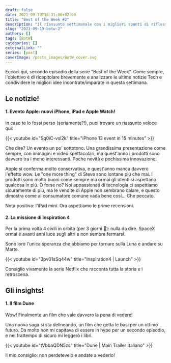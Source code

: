 ```yaml
---
draft: false
date: 2021-09-19T18:31:00+02:00
title: "Best of the Week #2"
description: "Il riassunto settimanale con i migliori spunti di riflessione."
slug: "2021-09-19-botw-2"
authors: []
tags: [BotW]
categories: []
externalLink: ""
series: [post]
coverImage: /posts_images/BotW_cover.svg
---
```


Eccoci qui, secondo episodio della serie "Best of the Week".
Come sempre, l'obiettivo è di ricapitolare brevemente e analizzare le ultime notizie Tech e condividere le migliori idee incontrate/imparate in questa settimana.

## Le notizie!

#### 1. Evento Apple: nuovi iPhone, iPad e Apple Watch!

In caso te lo fossi perso (seriamente?!), puoi trovare un riassunto veloce qui:

{{< youtube id="Sq0iC-vsl2k" title="iPhone 13 event in 15 minutes" >}}

Che dire? Un evento un po' sottotono. Una grandissima presentazione come sempre, con immagini e video spettacolari, ma quest'anno i prodotti sono davvero tra i meno interessanti. Poche novità e pochissima innovazione. 

Apple si conferma molto conservativa, e quest'anno manca davvero l'effetto wow. Le "one more thing" di Steve sono lontane piú che mai. I prodotti sono molto buoni come sempre ma ormai gli utenti si aspettano qualcosa in piú. O forse no? Noi appassionati di tecnologia ci aspettiamo sicuramente di piú, ma le vendite di Apple non sembrano calare, e questo dimostra come al consumatore comune vada bene cosí... Che peccato.

Nota positiva: l'iPad mini. Ora aspettiamo le prime recensioni.

#### 2. La missione di Inspiration 4

Per la prima volta 4 civili in orbita (per 3 giorni 🤯): nulla da dire. SpaceX ormai é avanti anni luce sugli altri e non sembra fermarsi. 

Sono loro l'unica speranza che abbiamo per tornare sulla Luna e andare su Marte.

{{< youtube id="3pv01sSq44w" title="Inspiration4 | Launch" >}}

Consiglio vivamente la serie Netflix che racconta tutta la storia e i retroscena.

## Gli insights!

#### 1. Il film Dune

Wow! Finalmente un film che vale davvero la pena di vedere!

Una nuova saga si sta delineando, un film che getta le basi per un ottimo futuro. Da molto non mi capitava di essere in hype per un secondo episodio, e nel frattempo di sicuro mi leggerò i libri.

{{< youtube id="tVbbaQDN5zs" title="Dune | Main Trailer Italiano" >}}

Il mio consiglio: non perdetevelo e andate a vederlo!